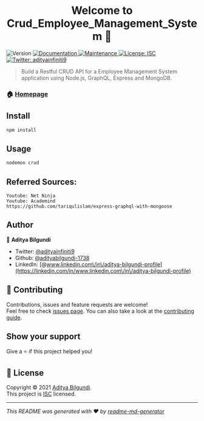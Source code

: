 <h1 align="center">Welcome to Crud_Employee_Management_System 👋</h1>
<p>
  <img alt="Version" src="https://img.shields.io/badge/version-1.0.0-blue.svg?cacheSeconds=2592000" />
  <a href="https://github.com/adityabilgundi-1738/crud_api#readme" target="_blank">
    <img alt="Documentation" src="https://img.shields.io/badge/documentation-yes-brightgreen.svg" />
  </a>
  <a href="https://github.com/adityabilgundi-1738/crud_api/graphs/commit-activity" target="_blank">
    <img alt="Maintenance" src="https://img.shields.io/badge/Maintained%3F-yes-green.svg" />
  </a>
  <a href="https://github.com/adityabilgundi-1738/crud_api/blob/master/LICENSE" target="_blank">
    <img alt="License: ISC" src="https://img.shields.io/github/license/adityabilgundi-1738/Crud_Employee_Management_System" />
  </a>
  <a href="https://twitter.com/adityainfiniti9" target="_blank">
    <img alt="Twitter: adityainfiniti9" src="https://img.shields.io/twitter/follow/adityainfiniti9.svg?style=social" />
  </a>
</p>

> Build a Restful CRUD API for a Employee Management System application using Node.js, GraphQL, Express and MongoDB.

### 🏠 [Homepage](https://github.com/adityabilgundi-1738/crud_api#readme)

## Install

```sh
npm install
```

## Usage

```sh
nodemon crud
```

## Referred Sources:
```
Youtube: Net Ninja
Youtube: Academind
https://github.com/tariqulislam/express-graphql-with-mongoose
```

## Author

👤 **Aditya Bilgundi**

* Twitter: [@adityainfiniti9](https://twitter.com/adityainfiniti9)
* Github: [@adityabilgundi-1738](https://github.com/adityabilgundi-1738)
* LinkedIn: [@www.linkedin.com\/in\/aditya-bilgundi-profile](https://linkedin.com/in/www.linkedin.com\/in\/aditya-bilgundi-profile)

## 🤝 Contributing

Contributions, issues and feature requests are welcome!<br />Feel free to check [issues page](https://github.com/adityabilgundi-1738/crud_api/issues). You can also take a look at the [contributing guide](https://github.com/adityabilgundi-1738/crud_api/blob/master/CONTRIBUTING.md).

## Show your support

Give a ⭐️ if this project helped you!

## 📝 License

Copyright © 2021 [Aditya Bilgundi](https://github.com/adityabilgundi-1738).<br />
This project is [ISC](https://github.com/adityabilgundi-1738/crud_api/blob/master/LICENSE) licensed.

***
_This README was generated with ❤️ by [readme-md-generator](https://github.com/kefranabg/readme-md-generator)_
